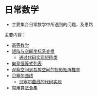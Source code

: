 # 日常数学
  * 主要集合日常数学中所遇到的问题，及思路

主要内容：

  * [高等数学](./advanced_mathematics/README.md)
  * [矩阵与空间坐标系变换](./matrix_and_scs_transformation/README.md)
    * [通过代码实现矩阵类](./matrix_and_scs_transformation/matrix_py_impl.md)
  * [向量恒等式列表](./vector_identity_list.md)
  * [观察空间到裁剪空间的投影矩阵推导](./model_2_clip_projection_matrix/README.md)
  * [贝塞尔曲线](./bezier_curve/README.md)
    * [贝塞尔曲线的代码实现](./bezier_curve/bezier_curve_code_impl.md)
  * [常用算法合集](./common_algorithms/README.md)